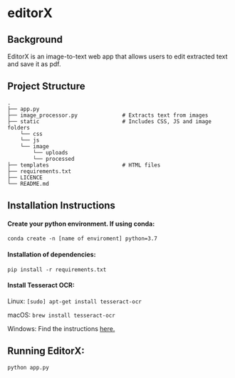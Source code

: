 # editorX

## Background

EditorX is an image-to-text web app that allows users to edit extracted text and save it as pdf.

## Project Structure

    .
    ├── app.py
    ├── image_processor.py              # Extracts text from images
    ├── static                          # Includes CSS, JS and image folders
        └── css
        └── js
        └── image
            └── uploads
            └── processed
    ├── templates                       # HTML files
    ├── requirements.txt   
    ├── LICENCE          
    └── README.md

## Installation Instructions

#### Create your python environment. If using conda:

`conda create -n [name of enviroment] python=3.7`

#### Installation of dependencies:

`pip install -r requirements.txt`

#### Install Tesseract OCR:

Linux:
`[sudo] apt-get install tesseract-ocr`

macOS:
`brew install tesseract-ocr`

Windows:
Find the instructions [here.](https://github.com/tesseract-ocr/tesseract/wiki)



## Running EditorX:

`python app.py`
